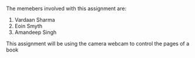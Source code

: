 The memebers involved with this assignment are:
<ol>
<li>Vardaan Sharma</li>
<li>Eoin Smyth</li>
<li>Amandeep Singh</li>
</ol

This  assignment will be using the camera webcam to control the pages of a book 

